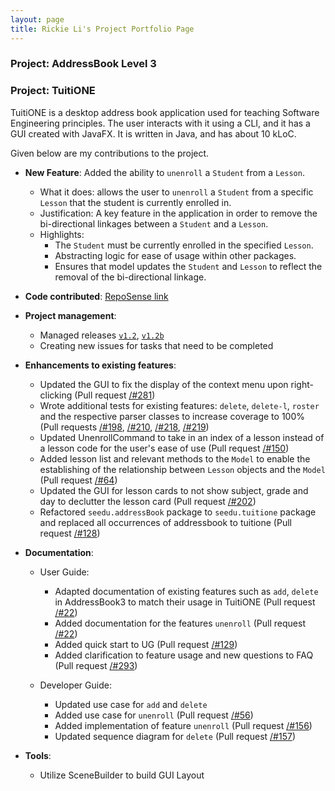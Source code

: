 ```yaml
---
layout: page
title: Rickie Li's Project Portfolio Page
---
```


### Project: AddressBook Level 3

### Project: TuitiONE

TuitiONE is a desktop address book application used for teaching Software Engineering principles. The user interacts with it using a CLI, and it has a GUI created with JavaFX. It is written in Java, and has about 10 kLoC.

Given below are my contributions to the project.

* **New Feature**: Added the ability to `unenroll` a `Student` from a `Lesson`.
  * What it does: allows the user to `unenroll` a `Student` from a specific `Lesson` that the student is currently enrolled in.
  * Justification: A key feature in the application in order to remove the bi-directional linkages between a `Student` and a `Lesson`.
  * Highlights:
    * The `Student` must be currently enrolled in the specified `Lesson`.
    * Abstracting logic for ease of usage within other packages.
    * Ensures that model updates the `Student` and `Lesson` to reflect the removal of the bi-directional linkage.
    
* **Code contributed**: [RepoSense link](https://nus-cs2103-ay2122s1.github.io/tp-dashboard/?search=&sort=groupTitle&sortWithin=title&since=2021-09-17&timeframe=commit&mergegroup=&groupSelect=groupByRepos&breakdown=false)

* **Project management**:
  * Managed releases [`v1.2`](https://github.com/AY2122S1-CS2103T-F13-4/tp/releases/tag/v1.2), [`v1.2b`](https://github.com/AY2122S1-CS2103T-F13-4/tp/releases/tag/v1.2b)
  * Creating new issues for tasks that need to be completed

* **Enhancements to existing features**:
  * Updated the GUI to fix the display of the context menu upon right-clicking (Pull request [/#281](https://github.com/AY2122S1-CS2103T-F13-4/tp/pull/281))
  * Wrote additional tests for existing features: `delete`, `delete-l`, `roster` and the respective parser classes to increase coverage to 100% (Pull requests [/#198](https://github.com/AY2122S1-CS2103T-F13-4/tp/pull/198), [/#210](https://github.com/AY2122S1-CS2103T-F13-4/tp/pull/210), [/#218](https://github.com/AY2122S1-CS2103T-F13-4/tp/pull/218), [/#219](https://github.com/AY2122S1-CS2103T-F13-4/tp/pull/219))
  * Updated UnenrollCommand to take in an index of a lesson instead of a lesson code for the user's ease of use (Pull request [/#150](https://github.com/AY2122S1-CS2103T-F13-4/tp/pull/150))
  * Added lesson list and relevant methods to the `Model` to enable the establishing of the relationship between `Lesson` objects and the `Model` (Pull request [/#64](https://github.com/AY2122S1-CS2103T-F13-4/tp/pull/64))
  * Updated the GUI for lesson cards to not show subject, grade and day to declutter the lesson card (Pull request [/#202](https://github.com/AY2122S1-CS2103T-F13-4/tp/pull/202))
  * Refactored `seedu.addressBook` package to `seedu.tuitione` package and replaced all occurrences of addressbook to tuitione (Pull request [/#128](https://github.com/AY2122S1-CS2103T-F13-4/tp/pull/128))

* **Documentation**:
  * User Guide:
    * Adapted documentation of existing features such as `add`, `delete` in AddressBook3 to match their usage in TuitiONE (Pull request [/#22](https://github.com/AY2122S1-CS2103T-F13-4/tp/pull/22))
    * Added documentation for the features `unenroll` (Pull request [/#22](https://github.com/AY2122S1-CS2103T-F13-4/tp/pull/22))
    * Added quick start to UG (Pull request [/#129](https://github.com/AY2122S1-CS2103T-F13-4/tp/pull/129))
    * Added clarification to feature usage and new questions to FAQ (Pull request [/#293](https://github.com/AY2122S1-CS2103T-F13-4/tp/pull/293))
    
  * Developer Guide:
    * Updated use case for `add` and `delete`
    * Added use case for `unenroll` (Pull request [/#56](https://github.com/AY2122S1-CS2103T-F13-4/tp/pull/56/files))
    * Added implementation of feature `unenroll` (Pull request [/#156](https://github.com/AY2122S1-CS2103T-F13-4/tp/pull/156/files))
    * Updated sequence diagram for `delete` (Pull request [/#157](https://github.com/AY2122S1-CS2103T-F13-4/tp/pull/157/files))

* **Tools**:
  * Utilize SceneBuilder to build GUI Layout